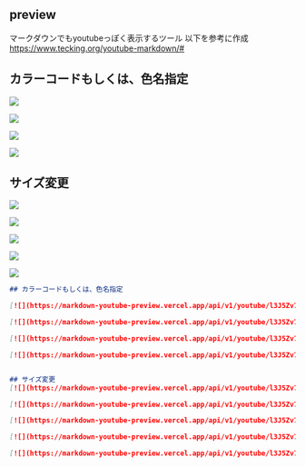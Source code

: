 ## preview
マークダウンでもyoutubeっぽく表示するツール
以下を参考に作成
https://www.tecking.org/youtube-markdown/#

## カラーコードもしくは、色名指定

[![](https://markdown-youtube-preview.vercel.app/api/v1/youtube/l3J5Zv7Lduw/?color=red&size=100)](https://www.youtube.com/watch?v=l3J5Zv7Lduw)

[![](https://markdown-youtube-preview.vercel.app/api/v1/youtube/l3J5Zv7Lduw/?color=cornflowerblue&size=100)](https://www.youtube.com/watch?v=l3J5Zv7Lduw)

[![](https://markdown-youtube-preview.vercel.app/api/v1/youtube/l3J5Zv7Lduw/?color=gold&size=100)](https://www.youtube.com/watch?v=l3J5Zv7Lduw)

[![](https://markdown-youtube-preview.vercel.app/api/v1/youtube/l3J5Zv7Lduw/?color=000000&size=100)](https://www.youtube.com/watch?v=l3J5Zv7Lduw)


## サイズ変更
[![](https://markdown-youtube-preview.vercel.app/api/v1/youtube/l3J5Zv7Lduw/?color=cornflowerblue&size=５0)](https://www.youtube.com/watch?v=l3J5Zv7Lduw)

[![](https://markdown-youtube-preview.vercel.app/api/v1/youtube/l3J5Zv7Lduw/?color=cornflowerblue&size=100)](https://www.youtube.com/watch?v=l3J5Zv7Lduw)

[![](https://markdown-youtube-preview.vercel.app/api/v1/youtube/l3J5Zv7Lduw/?color=cornflowerblue&size=1５0)](https://www.youtube.com/watch?v=l3J5Zv7Lduw)

[![](https://markdown-youtube-preview.vercel.app/api/v1/youtube/l3J5Zv7Lduw/?color=cornflowerblue&size=２00)](https://www.youtube.com/watch?v=l3J5Zv7Lduw)

[![](https://markdown-youtube-preview.vercel.app/api/v1/youtube/l3J5Zv7Lduw/?color=cornflowerblue&size=２５0)](https://www.youtube.com/watch?v=l3J5Zv7Lduw)


```markdown
## カラーコードもしくは、色名指定

[![](https://markdown-youtube-preview.vercel.app/api/v1/youtube/l3J5Zv7Lduw/?color=red&size=100)](https://www.youtube.com/watch?v=l3J5Zv7Lduw)

[![](https://markdown-youtube-preview.vercel.app/api/v1/youtube/l3J5Zv7Lduw/?color=cornflowerblue&size=100)](https://www.youtube.com/watch?v=l3J5Zv7Lduw)

[![](https://markdown-youtube-preview.vercel.app/api/v1/youtube/l3J5Zv7Lduw/?color=gold&size=100)](https://www.youtube.com/watch?v=l3J5Zv7Lduw)

[![](https://markdown-youtube-preview.vercel.app/api/v1/youtube/l3J5Zv7Lduw/?color=000000&size=100)](https://www.youtube.com/watch?v=l3J5Zv7Lduw)


## サイズ変更
[![](https://markdown-youtube-preview.vercel.app/api/v1/youtube/l3J5Zv7Lduw/?color=cornflowerblue&size=５0)](https://www.youtube.com/watch?v=l3J5Zv7Lduw)

[![](https://markdown-youtube-preview.vercel.app/api/v1/youtube/l3J5Zv7Lduw/?color=cornflowerblue&size=100)](https://www.youtube.com/watch?v=l3J5Zv7Lduw)

[![](https://markdown-youtube-preview.vercel.app/api/v1/youtube/l3J5Zv7Lduw/?color=cornflowerblue&size=1５0)](https://www.youtube.com/watch?v=l3J5Zv7Lduw)

[![](https://markdown-youtube-preview.vercel.app/api/v1/youtube/l3J5Zv7Lduw/?color=cornflowerblue&size=２00)](https://www.youtube.com/watch?v=l3J5Zv7Lduw)

[![](https://markdown-youtube-preview.vercel.app/api/v1/youtube/l3J5Zv7Lduw/?color=cornflowerblue&size=２５0)](https://www.youtube.com/watch?v=l3J5Zv7Lduw)
```
